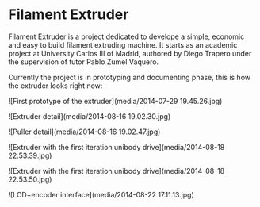 Filament Extruder
=================

Filament Extruder is a project dedicated to develope a simple, economic and easy to build filament extruding machine. It starts as an academic project at University Carlos III of Madrid, authored by Diego Trapero under the supervision of tutor Pablo Zumel Vaquero.

Currently the project is in prototyping and documenting phase, this is how the extruder looks right now:

![First prototype of the extruder](media/2014-07-29 19.45.26.jpg)

![Extruder detail](media/2014-08-16 19.02.30.jpg)

![Puller detail](media/2014-08-16 19.02.47.jpg)

![Extruder with the first iteration unibody drive](media/2014-08-18 22.53.39.jpg)

![Extruder with the first iteration unibody drive](media/2014-08-18 22.53.50.jpg)

![LCD+encoder interface](media/2014-08-22 17.11.13.jpg)
